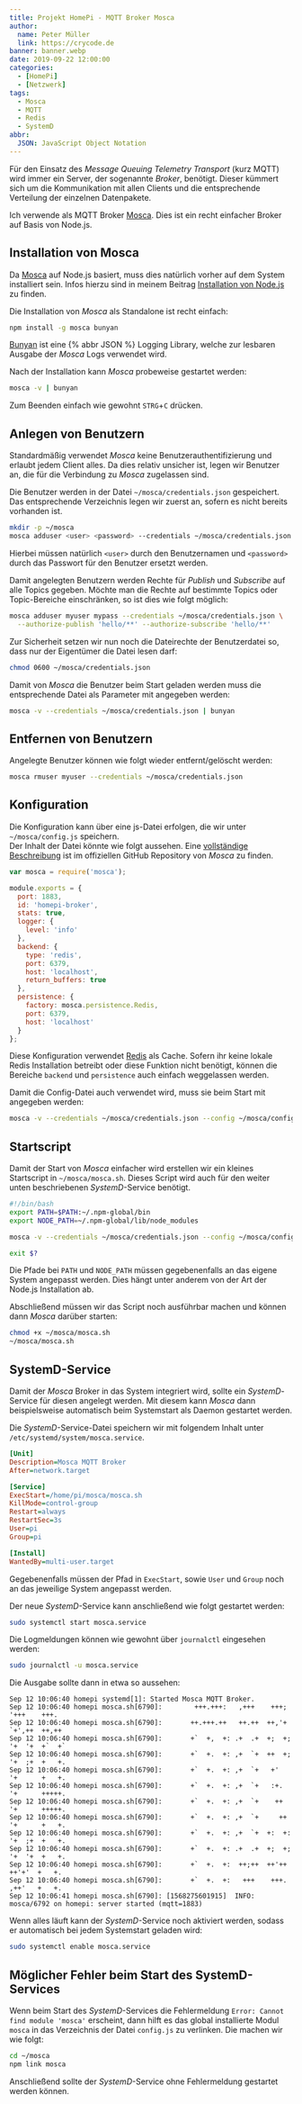 ```yaml
---
title: Projekt HomePi - MQTT Broker Mosca
author:
  name: Peter Müller
  link: https://crycode.de
banner: banner.webp
date: 2019-09-22 12:00:00
categories:
  - [HomePi]
  - [Netzwerk]
tags:
  - Mosca
  - MQTT
  - Redis
  - SystemD
abbr:
  JSON: JavaScript Object Notation
---
```


Für den Einsatz des *Message Queuing Telemetry Transport* (kurz MQTT) wird immer ein Server, der sogenannte *Broker*, benötigt. Dieser kümmert sich um die Kommunikation mit allen Clients und die entsprechende Verteilung der einzelnen Datenpakete.

Ich verwende als MQTT Broker [Mosca](https://github.com/mcollina/mosca). Dies ist ein recht einfacher Broker auf Basis von Node.js.

<!-- more -->

<!-- toc Inhalt -->

## Installation von Mosca

Da [Mosca](https://github.com/mcollina/mosca) auf Node.js basiert, muss dies natürlich vorher auf dem System installiert sein. Infos hierzu sind in meinem Beitrag [Installation von Node.js](/installation-von-node-js) zu finden.

Die Installation von *Mosca* als Standalone ist recht einfach:

```sh Installation von Mosca
npm install -g mosca bunyan
```

[Bunyan](https://github.com/trentm/node-bunyan) ist eine {% abbr JSON %} Logging Library, welche zur lesbaren Ausgabe der *Mosca* Logs verwendet wird.

Nach der Installation kann *Mosca* probeweise gestartet werden:

```sh Manueller Start von Mosca
mosca -v | bunyan
```

Zum Beenden einfach wie gewohnt `STRG`+`C` drücken.

## Anlegen von Benutzern

Standardmäßig verwendet *Mosca* keine Benutzerauthentifizierung und erlaubt jedem Client alles. Da dies relativ unsicher ist, legen wir Benutzer an, die für die Verbindung zu *Mosca* zugelassen sind.

Die Benutzer werden in der Datei `~/mosca/credentials.json` gespeichert. Das entsprechende Verzeichnis legen wir zuerst an, sofern es nicht bereits vorhanden ist.

```sh Mosca Nutzer anlegen
mkdir -p ~/mosca
mosca adduser <user> <password> --credentials ~/mosca/credentials.json
```

Hierbei müssen natürlich `<user>` durch den Benutzernamen und `<password>` durch das Passwort für den Benutzer ersetzt werden.

Damit angelegten Benutzern werden Rechte für *Publish* und *Subscribe* auf alle Topics gegeben. Möchte man die Rechte auf bestimmte Topics oder Topic-Bereiche einschränken, so ist dies wie folgt möglich:

```sh Mosca Nutzer mit eingeschränkten Rechten anlegen
mosca adduser myuser mypass --credentials ~/mosca/credentials.json \
  --authorize-publish 'hello/**' --authorize-subscribe 'hello/**'
```

Zur Sicherheit setzen wir nun noch die Dateirechte der Benutzerdatei so, dass nur der Eigentümer die Datei lesen darf:

```sh Dateirechte anpassen
chmod 0600 ~/mosca/credentials.json
```

Damit von *Mosca* die Benutzer beim Start geladen werden muss die entsprechende Datei als Parameter mit angegeben werden:

```sh Mosca Start mit Authentifizierung
mosca -v --credentials ~/mosca/credentials.json | bunyan
```

## Entfernen von Benutzern

Angelegte Benutzer können wie folgt wieder entfernt/gelöscht werden:

```sh Mosca Benutzer löschen
mosca rmuser myuser --credentials ~/mosca/credentials.json
```

## Konfiguration

Die Konfiguration kann über eine js-Datei erfolgen, die wir unter `~/mosca/config.js` speichern.  
Der Inhalt der Datei könnte wie folgt aussehen. Eine [vollständige Beschreibung](https://github.com/mcollina/mosca/wiki/Mosca-as-a-standalone-service.#configuration) ist im offiziellen GitHub Repository von *Mosca* zu finden.

```js Mosca Konfigurationsdatei
var mosca = require('mosca');

module.exports = {
  port: 1883,
  id: 'homepi-broker',
  stats: true,
  logger: {
    level: 'info'
  },
  backend: {
    type: 'redis',
    port: 6379,
    host: 'localhost',
    return_buffers: true
  },
  persistence: {
    factory: mosca.persistence.Redis,
    port: 6379,
    host: 'localhost'
  }
};
```

Diese Konfiguration verwendet [Redis](https://redis.io/) als Cache. Sofern ihr keine lokale Redis Installation betreibt oder diese Funktion nicht benötigt, können die Bereiche `backend` und `persistence` auch einfach weggelassen werden.

Damit die Config-Datei auch verwendet wird, muss sie beim Start mit angegeben werden:

```sh Start von *Mosca* mit Authentifizierung und Konfiguration
mosca -v --credentials ~/mosca/credentials.json --config ~/mosca/config.js | bunyan
```

## Startscript

Damit der Start von *Mosca* einfacher wird erstellen wir ein kleines Startscript in `~/mosca/mosca.sh`. Dieses Script wird auch für den weiter unten beschriebenen *SystemD*-Service benötigt.

```sh Mosca Startscript
#!/bin/bash
export PATH=$PATH:~/.npm-global/bin
export NODE_PATH=~/.npm-global/lib/node_modules

mosca -v --credentials ~/mosca/credentials.json --config ~/mosca/config.js | bunyan

exit $?
```

Die Pfade bei `PATH` und `NODE_PATH` müssen gegebenenfalls an das eigene System angepasst werden. Dies hängt unter anderem von der Art der Node.js Installation ab.

Abschließend müssen wir das Script noch ausführbar machen und können dann *Mosca* darüber starten:

```sh Startscript ausführbar machen und ausführen
chmod +x ~/mosca/mosca.sh
~/mosca/mosca.sh
```

## SystemD-Service

Damit der *Mosca* Broker in das System integriert wird, sollte ein *SystemD*-Service für diesen angelegt werden. Mit diesem kann *Mosca* dann beispielsweise automatisch beim Systemstart als Daemon gestartet werden.

Die *SystemD*-Service-Datei speichern wir mit folgendem Inhalt unter `/etc/systemd/system/mosca.service`.

```ini
[Unit]
Description=Mosca MQTT Broker
After=network.target

[Service]
ExecStart=/home/pi/mosca/mosca.sh
KillMode=control-group
Restart=always
RestartSec=3s
User=pi
Group=pi

[Install]
WantedBy=multi-user.target
```

Gegebenenfalls müssen der Pfad in `ExecStart`, sowie `User` und `Group` noch an das jeweilige System angepasst werden.

Der neue *SystemD*-Service kann anschließend wie folgt gestartet werden:

```sh SystemD-Service starten
sudo systemctl start mosca.service
```

Die Logmeldungen können wie gewohnt über `journalctl` eingesehen werden:

```sh SystemD-Service starten
sudo journalctl -u mosca.service
```

Die Ausgabe sollte dann in etwa so aussehen:

```plain
Sep 12 10:06:40 homepi systemd[1]: Started Mosca MQTT Broker.
Sep 12 10:06:40 homepi mosca.sh[6790]:        +++.+++:   ,+++    +++;   '+++    +++.
Sep 12 10:06:40 homepi mosca.sh[6790]:       ++.+++.++   ++.++  ++,'+  `+',++  ++,++
Sep 12 10:06:40 homepi mosca.sh[6790]:       +`  +,  +: .+  .+  +;  +; '+  '+  +`  +`
Sep 12 10:06:40 homepi mosca.sh[6790]:       +`  +.  +: ,+  `+  ++  +; '+  ;+  +   +.
Sep 12 10:06:40 homepi mosca.sh[6790]:       +`  +.  +: ,+  `+   +'    '+      +   +.
Sep 12 10:06:40 homepi mosca.sh[6790]:       +`  +.  +: ,+  `+   :+.   '+      +++++.
Sep 12 10:06:40 homepi mosca.sh[6790]:       +`  +.  +: ,+  `+    ++   '+      +++++.
Sep 12 10:06:40 homepi mosca.sh[6790]:       +`  +.  +: ,+  `+     ++  '+      +   +.
Sep 12 10:06:40 homepi mosca.sh[6790]:       +`  +.  +: ,+  `+  +:  +: '+  ;+  +   +.
Sep 12 10:06:40 homepi mosca.sh[6790]:       +`  +.  +: .+  .+  +;  +; '+  '+  +   +.
Sep 12 10:06:40 homepi mosca.sh[6790]:       +`  +.  +:  ++;++  ++'++   ++'+'  +   +.
Sep 12 10:06:40 homepi mosca.sh[6790]:       +`  +.  +:   +++    +++.   ,++'   +   +.
Sep 12 10:06:41 homepi mosca.sh[6790]: [1568275601915]  INFO: mosca/6792 on homepi: server started (mqtt=1883)
```

Wenn alles läuft kann der *SystemD*-Service noch aktiviert werden, sodass er automatisch bei jedem Systemstart geladen wird:

```sh SystemD-Service aktivieren
sudo systemctl enable mosca.service
```

## Möglicher Fehler beim Start des SystemD-Services

Wenn beim Start des *SystemD*-Services die Fehlermeldung `Error: Cannot find module 'mosca'` erscheint, dann hilft es das global installierte Modul `mosca` in das Verzeichnis der Datei `config.js` zu verlinken. Die machen wir wie folgt:

```sh Global installiertes Modul verlinken
cd ~/mosca
npm link mosca
```

Anschließend sollte der *SystemD*-Service ohne Fehlermeldung gestartet werden können.
